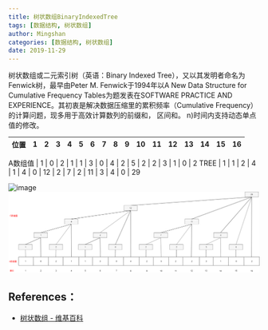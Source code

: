 ```yaml
---
title: 树状数组BinaryIndexedTree
tags: [数据结构, 树状数组]
author: Mingshan
categories: [数据结构, 树状数组]
date: 2019-11-29
---
```



树状数组或二元索引树（英语：Binary Indexed Tree），又以其发明者命名为Fenwick树，最早由Peter M. Fenwick于1994年以A New Data Structure for Cumulative Frequency Tables为题发表在SOFTWARE PRACTICE AND EXPERIENCE。其初衷是解决数据压缩里的累积频率（Cumulative Frequency）的计算问题，现多用于高效计算数列的前缀和， 区间和。 n)时间内支持动态单点值的修改。

<!-- more -->

位置 |  1 |	2 |	3 |	4 | 5 |	6 |	7 |	8 |	9 |	10 | 11 | 12 |	13 | 14 | 15 | 16
---|---|---|---|---|---|---|---|---|---|---|---|---|---|---|---|---


A数组值 | 	1 |	0 |	2 |	1 |	1 |	3 |	0 |	4 |	2 |	5 |	2 |	2 |	3 |	1 |	0 |	2
TREE    |   1 | 1 |	2 |	4 |	1 |	4 |	0 |	12 | 2 | 7 | 2 | 11 | 3 | 4 | 0 | 29

![image](http://community.topcoder.com/i/education/binaryIndexedTrees/bitval.gif)
![image](https://github.com/mstao/static/blob/master/images/BinaryIndexedTree.png?raw=true)


## References：

- [树状数组 - 维基百科](https://zh.wikipedia.org/wiki/%E6%A0%91%E7%8A%B6%E6%95%B0%E7%BB%84)
